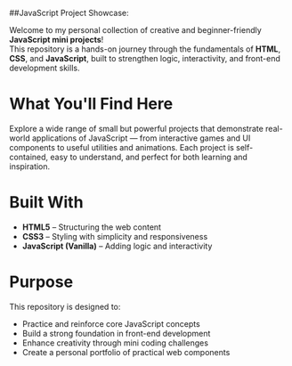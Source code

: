 ##JavaScript Project Showcase: 

Welcome to my personal collection of creative and beginner-friendly **JavaScript mini projects**!  
This repository is a hands-on journey through the fundamentals of **HTML**, **CSS**, and **JavaScript**, built to strengthen logic, interactivity, and front-end development skills.

# What You'll Find Here

Explore a wide range of small but powerful projects that demonstrate real-world applications of JavaScript — from interactive games and 
UI components to useful utilities and animations. Each project is self-contained, easy to understand, and perfect for both learning and inspiration.

# Built With

- **HTML5** – Structuring the web content  
- **CSS3** – Styling with simplicity and responsiveness  
- **JavaScript (Vanilla)** – Adding logic and interactivity  

# Purpose

This repository is designed to:

- Practice and reinforce core JavaScript concepts  
- Build a strong foundation in front-end development  
- Enhance creativity through mini coding challenges  
- Create a personal portfolio of practical web components 
